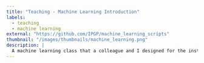 ```yaml
---
title: "Teaching - Machine Learning Introduction"
labels:
  - teaching
  - machine learning
external: "https://github.com/IPGP/machine_learning_scripts"
thumbnail: "/images/thumbnails/machine_learning.png"
description: |
  A machine learning class that a colleague and I designed for the institute we were working at.
---
```

